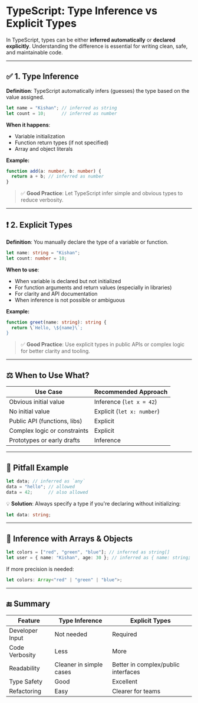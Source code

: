 
# TypeScript: Type Inference vs Explicit Types

In TypeScript, types can be either **inferred automatically** or **declared explicitly**. Understanding the difference is essential for writing clean, safe, and maintainable code.

---

## ✅ 1. Type Inference

**Definition**: TypeScript automatically infers (guesses) the type based on the value assigned.

```ts
let name = "Kishan"; // inferred as string
let count = 10;      // inferred as number
```

**When it happens**:
- Variable initialization
- Function return types (if not specified)
- Array and object literals

**Example:**

```ts
function add(a: number, b: number) {
  return a + b; // inferred as number
}
```

> ✅ **Good Practice**: Let TypeScript infer simple and obvious types to reduce verbosity.

---

## ❗️ 2. Explicit Types

**Definition**: You manually declare the type of a variable or function.

```ts
let name: string = "Kishan";
let count: number = 10;
```

**When to use**:
- When variable is declared but not initialized
- For function arguments and return values (especially in libraries)
- For clarity and API documentation
- When inference is not possible or ambiguous

**Example:**

```ts
function greet(name: string): string {
  return \`Hello, \${name}\`;
}
```

> ✅ **Good Practice**: Use explicit types in public APIs or complex logic for better clarity and tooling.

---

## ⚖️ When to Use What?

| Use Case                      | Recommended Approach      |
|------------------------------|---------------------------|
| Obvious initial value        | Inference (`let x = 42`)  |
| No initial value             | Explicit (`let x: number`)|
| Public API (functions, libs) | Explicit                  |
| Complex logic or constraints | Explicit                  |
| Prototypes or early drafts   | Inference                 |

---

## 🧠 Pitfall Example

```ts
let data; // inferred as `any`
data = "hello"; // allowed
data = 42;      // also allowed
```

💡 **Solution**: Always specify a type if you're declaring without initializing:

```ts
let data: string;
```

---

## 🔁 Inference with Arrays & Objects

```ts
let colors = ["red", "green", "blue"]; // inferred as string[]
let user = { name: "Kishan", age: 30 }; // inferred as { name: string; age: number }
```

If more precision is needed:

```ts
let colors: Array<"red" | "green" | "blue">;
```

---

## 🔚 Summary

| Feature           | Type Inference              | Explicit Types                      |
|------------------|-----------------------------|-------------------------------------|
| Developer Input  | Not needed                  | Required                            |
| Code Verbosity   | Less                        | More                                |
| Readability      | Cleaner in simple cases     | Better in complex/public interfaces |
| Type Safety      | Good                        | Excellent                           |
| Refactoring      | Easy                        | Clearer for teams                   |
